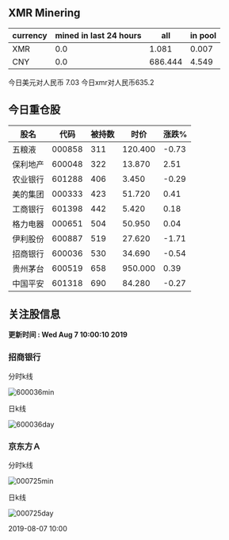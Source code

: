 ## XMR Minering

|currency|mined in last 24 hours|all|in pool|
|---|---|---|---|
|XMR|0.0|1.081|0.007|
|CNY|0.0|686.444|4.549|

今日美元对人民币 7.03	今日xmr对人民币635.2


## 今日重仓股 

|股名|代码|被持数|时价|涨跌%|
|---|---|---|---|---|
|五粮液|000858|311|120.400|-0.73|
|保利地产|600048|322|13.870|2.51|
|农业银行|601288|406|3.450|-0.29|
|美的集团|000333|423|51.720|0.41|
|工商银行|601398|442|5.420|0.18|
|格力电器|000651|504|50.950|0.04|
|伊利股份|600887|519|27.620|-1.71|
|招商银行|600036|530|34.690|-0.54|
|贵州茅台|600519|658|950.000|0.39|
|中国平安|601318|690|84.280|-0.27|

## 关注股信息
**更新时间 : Wed Aug  7 10:00:10 2019**
### 招商银行 
分时k线

![600036min](http://image.sinajs.cn/newchart/min/n/sh600036.gif)

日k线

![600036day](http://image.sinajs.cn/newchart/daily/n/sh600036.gif)

### 京东方Ａ 
分时k线

![000725min](http://image.sinajs.cn/newchart/min/n/sz000725.gif)

日k线

![000725day](http://image.sinajs.cn/newchart/daily/n/sz000725.gif)

2019-08-07 10:00